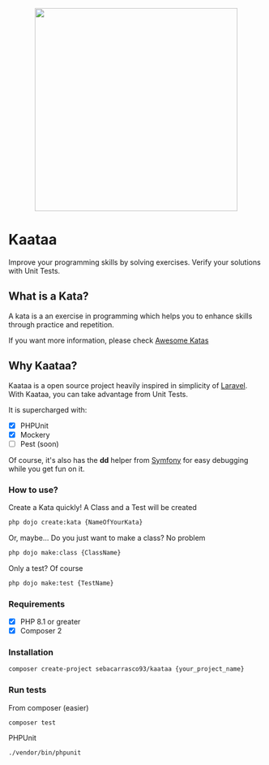 <p align="center"><a href="https://github.com/sebacarrasco93/kaataa" target="_blank"><img src="https://res.cloudinary.com/super-admin/image/upload/v1695245597/php-packages/kaataa/Kaataa_v1.0.0.png" width="400"></a></p>

# Kaataa

Improve your programming skills by solving exercises. Verify your solutions with Unit Tests.

## What is a Kata?

A kata is a an exercise in programming which helps you to enhance skills through practice and repetition.

If you want more information, please check [Awesome Katas](https://github.com/gamontal/awesome-katas#introduction)

## Why Kaataa?

Kaataa is a open source project heavily inspired in simplicity of [Laravel](https://laravel.com). With Kaataa, you can take advantage from Unit Tests.

It is supercharged with:

- [x] PHPUnit
- [x] Mockery
- [ ] Pest (soon)

Of course, it's also has the **dd** helper from [Symfony](https://symfony.com) for easy debugging while you get fun on it.

### How to use?

Create a Kata quickly! A Class and a Test will be created

```sh
php dojo create:kata {NameOfYourKata}
```

Or, maybe... Do you just want to make a class? No problem

```sh
php dojo make:class {ClassName}
```

Only a test? Of course

```sh
php dojo make:test {TestName}
```

### Requirements

- [x] PHP 8.1 or greater
- [x] Composer 2

### Installation

```sh
composer create-project sebacarrasco93/kaataa {your_project_name}
```

### Run tests

From composer (easier)

```sh
composer test
```

PHPUnit

```sh
./vendor/bin/phpunit
```
